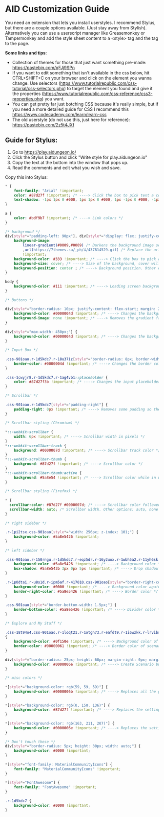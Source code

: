 # AID Customization Guide
You need an extension that lets you install userstyles. I recommend Stylus, but there are a couple options available. (Just stay away from Stylish). Alternatively you can use a userscript manager like Greasemonkey or Tampermonkey and add the style sheet content to a &lt;style&gt; tag and the tag to the page.
 
**Some links and tips:**
* Collection of themes for those that just want something pre-made: <https://pastebin.com/qFJj9SPn>
* If you want to edit something that isn't available in the css below, hit CTRL+SHIFT+C on your browser and click on the element you wanna change. Use selectors (https://www.tutorialrepublic.com/css-tutorial/css-selectors.php) to target the element you found and give it the properties (https://www.tutorialrepublic.com/css-reference/css3-properties.php) you want.
* You can get pretty far just botching CSS because it's really simple, but if you need a more detailed guide for CSS I recommend this <https://www.codecademy.com/learn/learn-css>
* The old userstyle (do not use this, just here for reference): <https://pastebin.com/2z5t4JXf>

 
## Guide for Stylus:
 
1. Go to <https://play.aidungeon.io/>
2. Click the Stylus button and click "Write style for play.aidungeon.io"
3. Copy the text at the bottom into the window that pops up.
4. Read the comments and edit what you wish and save.
 
Copy this into Stylus:
 
``` css 
* {
    font-family: "Arial" !important;
    color: #87d27f !important; /* ----> Click the box to pick text a color */
    text-shadow: -1px 1px 0 #000, 1px 1px 0 #000, 1px -1px 0 #000, -1px -1px 0 #000; /* ----> Text outline, remove this line if you don't want an outline */
}
 
a {
    color: #bdf9b7 !important; /* ----> Link colors */
}
 
/* background */
div[style*="padding-left: 90px"], div[style*="display: flex; justify-content: flex-start; padding-bottom: 40px; padding-top: 64px"] {
    background-image: 
        linear-gradient(#0009,#0009) /* Darkens the background image somewhat to make it more readable, remove this line if you don't need it. Play around with the opacity to make it more or less dark. */
        ,url(https://7themes.su/_ph/4/437814529.gif) /* Replace the url with whatever background image you want, delete this line entirely if you just want a solid color background */
        !important;
    background-color: #333 !important; /* ----> Click the box to pick a background color */
    background-size: cover; /* ----> Size of the background, cover will make it fullscreen. Change to a percentage if you want a tiling background image */
    background-position: center ; /* ----> Background position. Other options: top, right, bottom, left */
}
 
body {
    background-color: #111 !important; /* ----> Loading screen background, keep dark so you don't get blinded when loading the page. Shouldn't be visible anywhere else */
}
 
/* Buttons */
 
div[style*="border-radius: 10px; justify-content: flex-start; margin: 2px 5px; padding: 8px;"], div[style*="border-radius: 5px; height: 30px; width: auto;"], .css-901oao[style*="background-image: linear-gradient"] {
    background-color: #0000004d !important; /* ----> Changes the background color of the in-game buttons (And also the "Continue" button) */
    background-image: none !important; /* ----> Removes the gradient from the do/say/story button */
}
 
div[style*="max-width: 450px;"] {
    background-color: #0000004d !important; /* ----> Changes the background color of the main menu buttons (Except for "Continue" button which inherents background color from above) */
}
 
/* Input Box */
 
.css-901oao.r-1d5kdc7.r-18u37iz[style*="border-radius: 8px; border-width: 1.5px; margin-right: 10px; min-height: 45px;"] {
    border-color: #0000004d !important; /* ----> Changes the border color of the input box */
}
 
.css-1cwyjr8.r-1d5kdc7.r-1ag4vb1::placeholder {
    color: #87d27f3b !important; /* ----> Changes the input placeholder text color */
}
 
/* Scrollbar */
 
.css-901oao.r-1d5kdc7[style*="padding-right"] {
    padding-right: 0px !important; /* ----> Removes some padding so the scrollbar is on the edge of the window instead of floating 90 pixels off the edge. */
}
 
/* Scrollbar styling (Chromium) */
 
*::-webkit-scrollbar {
    width: 6px !important; /* ----> Scrollbar width in pixels */
}
*::-webkit-scrollbar-track {
    background: #0000007d !important; /* ----> Scrollbar track color */
}
*::-webkit-scrollbar-thumb {
    background: #87d27f !important; /* ----> Scrollbar color */
}
*::-webkit-scrollbar-thumb:active {
    background: #5a8e54 !important; /* ----> Scrollbar color while in use */
}
 
/* Scrollbar styling (Firefox) */
 
* {
  scrollbar-color: #87d27f #0000007d; /* ----> Scrollbar color followed by track color. */
  scrollbar-width: auto; /* Scrollbar width. Other options: auto, none */
}
 
/* right sidebar */
 
.r-1pi2tsx.css-901oao[style*="width: 256px; z-index: 101;"] {
    background-color: #5a8e5426 !important;
}
 
/* left sidebar */
 
.css-901oao.r-150rngu.r-1d5kdc7.r-eqz5dr.r-16y2uox.r-1wbh5a2.r-11yh6sk.r-1rnoaur.r-1sncvnh[style*="3px 0px 5px;"] {
    background-color :#5a8e5426 !important; /* ----> Background color */
    box-shadow: #5a8e543b 3px 0px 5px !important; /* ----> Drop shadow color */
}
 
.r-1p0dtai.r-u8s1d.r-ipm5af.r-417010.css-901oao[style*="border-right-color"] {
    background-color: #0000 !important; /* ----> Background color again, leave transparant and just use the one above */
    border-right-color: #5a8e5426 !important; /* ----> Border color */
}
 
.css-901oao[style*="border-bottom-width: 1.5px;"] {
    border-bottom-color: #5a8e5426 !important; /* ----> Divider color */
}
 
/* Explore and My Stuff */
 
.css-18t94o4.css-901oao.r-1loqt21.r-1otgn73.r-eafdt9.r-1i6wzkk.r-lrvibr[style*="display: flex;"]
{
    background-color: #0f150e !important; /* ----> Background color of scenarios and adventures. Don't make this transparent, will show the Continue/New game buttons behind it. */
    border-color: #00000061 !important; /* ----> Border color of scenarios and adventures. */
}
 
div[style*="border-radius: 25px; height: 60px; margin-right: 0px; margin-left: 0px; margin-top: 10px; width: auto;"] {
    background-color: #0000006e !important; /* ----> Create Scenario button background */
}
 
/* misc colors */
 
*[style*="background-color: rgb(59, 59, 59)"] {
    background-color: #0000006b !important; /* ----> Replaces all the grey colors (Setting buttons, My stuff/Explore buttons and search bar, maybe some more stuff) */
}
 
*[style*="background-color: rgb(0, 150, 136)"] {
    background-color: #87d27f !important; /* ----> Replaces the settings toggle button colors */
}
 
*[style*="background-color: rgb(163, 211, 207)"] {
    background-color: #0000006e !important; /* ----> Replaces the settings toggle button bar colors */
}
 
/* Don't touch these */
div[style*="border-radius: 5px; height: 30px; width: auto;"] {
    background-color: #0000 !important;
}
 
*[style*="font-family: MaterialCommunityIcons"] {
    font-family: "MaterialCommunityIcons" !important;
} 
 
*[style*="FontAwesome"] {
    font-family: "FontAwesome" !important;
}
 
.r-1d5kdc7 {
    background-color: #0000 !important;
}
```
